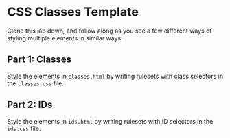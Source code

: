 # CSS Classes Template

Clone this lab down, and follow along as you see a few different ways of styling multiple elements in similar ways.

## Part 1: Classes

Style the elements in `classes.html` by writing rulesets with class selectors in the `classes.css` file.

## Part 2: IDs

Style the elements in `ids.html` by writing rulesets with ID selectors in the `ids.css` file.


